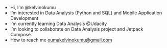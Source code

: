 - Hi, I’m @kelvinokumu
- I’m interested in Data Analysis (Python and SQL) and Mobile Application Development
- I’m currently learning Data Analysis @Udacity
- I’m looking to collaborate on Data Analysis project and Jetpack Compose.
- How to reach me oumakelvinokumu@gmail.com

<!---
kelvinokumu/kelvinokumu is a ✨ special ✨ repository because its `README.md` (this file) appears on your GitHub profile.
You can click the Preview link to take a look at your changes.
--->
